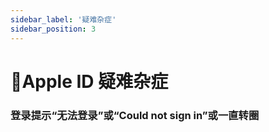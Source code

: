 ```yaml
---
sidebar_label: '疑难杂症'
sidebar_position: 3
---
```


# 🍎Apple ID 疑难杂症

### 登录提示“无法登录”或“Could not sign in”或一直转圈

<!--stackedit_data:
eyJoaXN0b3J5IjpbLTIyNzI5NDg4MiwxMDg4ODczMDY2XX0=
-->